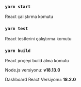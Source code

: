 ### `yarn start`
React çalıştırma komutu

### `yarn test`
React testlerini çalıştırma komutu

### `yarn build`
React projeyi build alma komutu


<p>Node.js versiyonu: <strong>v18.13.0</strong></p>
<p>Dashboard React Versiyonu: <strong>18.2.0</strong></p>